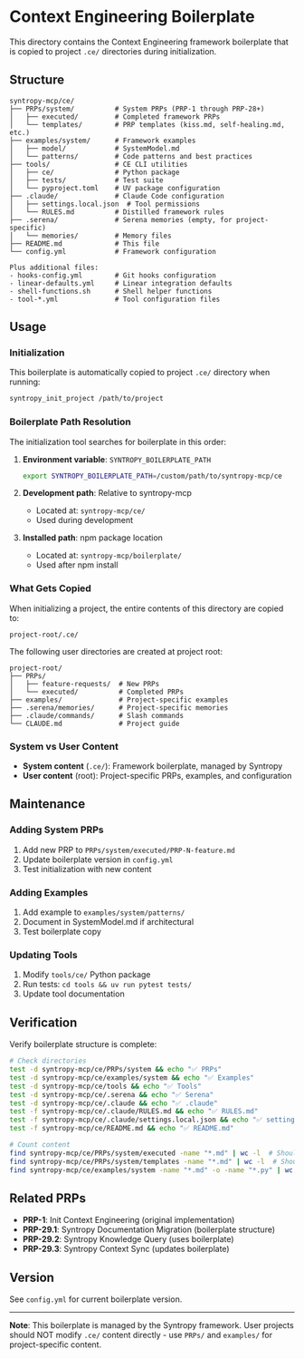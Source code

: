 # Context Engineering Boilerplate

This directory contains the Context Engineering framework boilerplate that is copied to project `.ce/` directories during initialization.

## Structure

```
syntropy-mcp/ce/
├── PRPs/system/          # System PRPs (PRP-1 through PRP-28+)
│   ├── executed/         # Completed framework PRPs
│   └── templates/        # PRP templates (kiss.md, self-healing.md, etc.)
├── examples/system/      # Framework examples
│   ├── model/            # SystemModel.md
│   └── patterns/         # Code patterns and best practices
├── tools/                # CE CLI utilities
│   ├── ce/               # Python package
│   ├── tests/            # Test suite
│   └── pyproject.toml    # UV package configuration
├── .claude/              # Claude Code configuration
│   ├── settings.local.json  # Tool permissions
│   └── RULES.md          # Distilled framework rules
├── .serena/              # Serena memories (empty, for project-specific)
│   └── memories/         # Memory files
├── README.md             # This file
└── config.yml            # Framework configuration

Plus additional files:
- hooks-config.yml        # Git hooks configuration
- linear-defaults.yml     # Linear integration defaults
- shell-functions.sh      # Shell helper functions
- tool-*.yml              # Tool configuration files
```

## Usage

### Initialization

This boilerplate is automatically copied to project `.ce/` directory when running:

```bash
syntropy_init_project /path/to/project
```

### Boilerplate Path Resolution

The initialization tool searches for boilerplate in this order:

1. **Environment variable**: `SYNTROPY_BOILERPLATE_PATH`
   ```bash
   export SYNTROPY_BOILERPLATE_PATH=/custom/path/to/syntropy-mcp/ce
   ```

2. **Development path**: Relative to syntropy-mcp
   - Located at: `syntropy-mcp/ce/`
   - Used during development

3. **Installed path**: npm package location
   - Located at: `syntropy-mcp/boilerplate/`
   - Used after npm install

### What Gets Copied

When initializing a project, the entire contents of this directory are copied to:

```
project-root/.ce/
```

The following user directories are created at project root:

```
project-root/
├── PRPs/
│   ├── feature-requests/  # New PRPs
│   └── executed/          # Completed PRPs
├── examples/              # Project-specific examples
├── .serena/memories/      # Project-specific memories
├── .claude/commands/      # Slash commands
└── CLAUDE.md              # Project guide
```

### System vs User Content

- **System content** (`.ce/`): Framework boilerplate, managed by Syntropy
- **User content** (root): Project-specific PRPs, examples, and configuration

## Maintenance

### Adding System PRPs

1. Add new PRP to `PRPs/system/executed/PRP-N-feature.md`
2. Update boilerplate version in `config.yml`
3. Test initialization with new content

### Adding Examples

1. Add example to `examples/system/patterns/`
2. Document in SystemModel.md if architectural
3. Test boilerplate copy

### Updating Tools

1. Modify `tools/ce/` Python package
2. Run tests: `cd tools && uv run pytest tests/`
3. Update tool documentation

## Verification

Verify boilerplate structure is complete:

```bash
# Check directories
test -d syntropy-mcp/ce/PRPs/system && echo "✅ PRPs"
test -d syntropy-mcp/ce/examples/system && echo "✅ Examples"
test -d syntropy-mcp/ce/tools && echo "✅ Tools"
test -d syntropy-mcp/ce/.serena && echo "✅ Serena"
test -d syntropy-mcp/ce/.claude && echo "✅ .claude"
test -f syntropy-mcp/ce/.claude/RULES.md && echo "✅ RULES.md"
test -f syntropy-mcp/ce/.claude/settings.local.json && echo "✅ settings.local.json"
test -f syntropy-mcp/ce/README.md && echo "✅ README.md"

# Count content
find syntropy-mcp/ce/PRPs/system/executed -name "*.md" | wc -l  # Should be 36+
find syntropy-mcp/ce/PRPs/system/templates -name "*.md" | wc -l  # Should be 3
find syntropy-mcp/ce/examples/system -name "*.md" -o -name "*.py" | wc -l  # Should be 9+
```

## Related PRPs

- **PRP-1**: Init Context Engineering (original implementation)
- **PRP-29.1**: Syntropy Documentation Migration (boilerplate structure)
- **PRP-29.2**: Syntropy Knowledge Query (uses boilerplate)
- **PRP-29.3**: Syntropy Context Sync (updates boilerplate)

## Version

See `config.yml` for current boilerplate version.

---

**Note**: This boilerplate is managed by the Syntropy framework. User projects should NOT modify `.ce/` content directly - use `PRPs/` and `examples/` for project-specific content.
